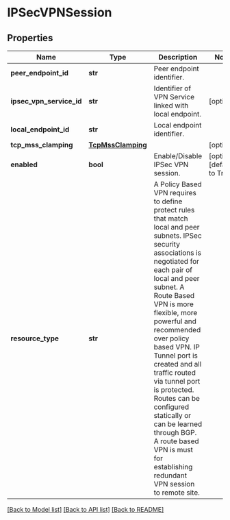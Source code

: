 # IPSecVPNSession

## Properties
Name | Type | Description | Notes
------------ | ------------- | ------------- | -------------
**peer_endpoint_id** | **str** | Peer endpoint identifier. | 
**ipsec_vpn_service_id** | **str** | Identifier of VPN Service linked with local endpoint. | [optional] 
**local_endpoint_id** | **str** | Local endpoint identifier. | 
**tcp_mss_clamping** | [**TcpMssClamping**](TcpMssClamping.md) |  | [optional] 
**enabled** | **bool** | Enable/Disable IPSec VPN session. | [optional] [default to True]
**resource_type** | **str** | A Policy Based VPN requires to define protect rules that match   local and peer subnets. IPSec security associations is   negotiated for each pair of local and peer subnet. A Route Based VPN is more flexible, more powerful and recommended over   policy based VPN. IP Tunnel port is created and all traffic routed via   tunnel port is protected. Routes can be configured statically   or can be learned through BGP. A route based VPN is must for establishing   redundant VPN session to remote site.  | 

[[Back to Model list]](../README.md#documentation-for-models) [[Back to API list]](../README.md#documentation-for-api-endpoints) [[Back to README]](../README.md)

